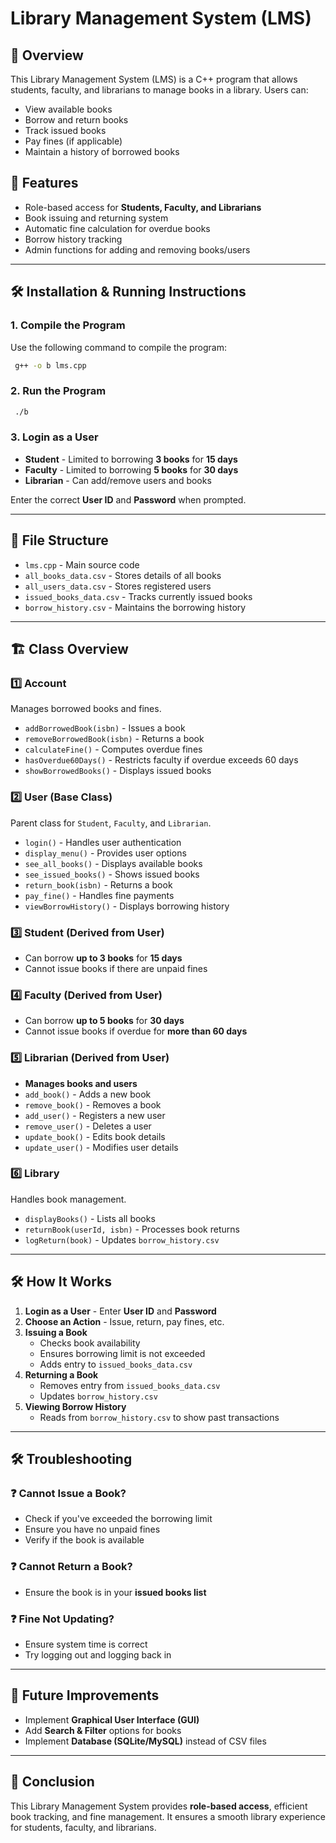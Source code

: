 # Library Management System (LMS)

## 📌 Overview
This Library Management System (LMS) is a C++ program that allows students, faculty, and librarians to manage books in a library. Users can:
- View available books
- Borrow and return books
- Track issued books
- Pay fines (if applicable)
- Maintain a history of borrowed books

## 🚀 Features
- Role-based access for **Students, Faculty, and Librarians**
- Book issuing and returning system
- Automatic fine calculation for overdue books
- Borrow history tracking
- Admin functions for adding and removing books/users

---

## 🛠 Installation & Running Instructions
### **1. Compile the Program**
Use the following command to compile the program:
```sh
 g++ -o b lms.cpp
```

### **2. Run the Program**
```sh
 ./b
```

### **3. Login as a User**
- **Student** - Limited to borrowing **3 books** for **15 days**
- **Faculty** - Limited to borrowing **5 books** for **30 days**
- **Librarian** - Can add/remove users and books

Enter the correct **User ID** and **Password** when prompted.

---

## 📂 File Structure
- `lms.cpp` - Main source code
- `all_books_data.csv` - Stores details of all books
- `all_users_data.csv` - Stores registered users
- `issued_books_data.csv` - Tracks currently issued books
- `borrow_history.csv` - Maintains the borrowing history

---

## 🏗️ Class Overview
### **1️⃣ Account**
Manages borrowed books and fines.
- `addBorrowedBook(isbn)` - Issues a book
- `removeBorrowedBook(isbn)` - Returns a book
- `calculateFine()` - Computes overdue fines
- `hasOverdue60Days()` - Restricts faculty if overdue exceeds 60 days
- `showBorrowedBooks()` - Displays issued books

### **2️⃣ User (Base Class)**
Parent class for `Student`, `Faculty`, and `Librarian`.
- `login()` - Handles user authentication
- `display_menu()` - Provides user options
- `see_all_books()` - Displays available books
- `see_issued_books()` - Shows issued books
- `return_book(isbn)` - Returns a book
- `pay_fine()` - Handles fine payments
- `viewBorrowHistory()` - Displays borrowing history

### **3️⃣ Student (Derived from User)**
- Can borrow **up to 3 books** for **15 days**
- Cannot issue books if there are unpaid fines

### **4️⃣ Faculty (Derived from User)**
- Can borrow **up to 5 books** for **30 days**
- Cannot issue books if overdue for **more than 60 days**

### **5️⃣ Librarian (Derived from User)**
- **Manages books and users**
- `add_book()` - Adds a new book
- `remove_book()` - Removes a book
- `add_user()` - Registers a new user
- `remove_user()` - Deletes a user
- `update_book()` - Edits book details
- `update_user()` - Modifies user details

### **6️⃣ Library**
Handles book management.
- `displayBooks()` - Lists all books
- `returnBook(userId, isbn)` - Processes book returns
- `logReturn(book)` - Updates `borrow_history.csv`

---

## 🛠️ How It Works
1. **Login as a User** - Enter **User ID** and **Password**
2. **Choose an Action** - Issue, return, pay fines, etc.
3. **Issuing a Book**
   - Checks book availability
   - Ensures borrowing limit is not exceeded
   - Adds entry to `issued_books_data.csv`
4. **Returning a Book**
   - Removes entry from `issued_books_data.csv`
   - Updates `borrow_history.csv`
5. **Viewing Borrow History**
   - Reads from `borrow_history.csv` to show past transactions

---

## 🛠 Troubleshooting
### ❓ Cannot Issue a Book?
- Check if you've exceeded the borrowing limit
- Ensure you have no unpaid fines
- Verify if the book is available

### ❓ Cannot Return a Book?
- Ensure the book is in your **issued books list**

### ❓ Fine Not Updating?
- Ensure system time is correct
- Try logging out and logging back in

---

## 📌 Future Improvements
- Implement **Graphical User Interface (GUI)**
- Add **Search & Filter** options for books
- Implement **Database (SQLite/MySQL)** instead of CSV files

---

## 📝 Conclusion
This Library Management System provides **role-based access**, efficient book tracking, and fine management. It ensures a smooth library experience for students, faculty, and librarians.

